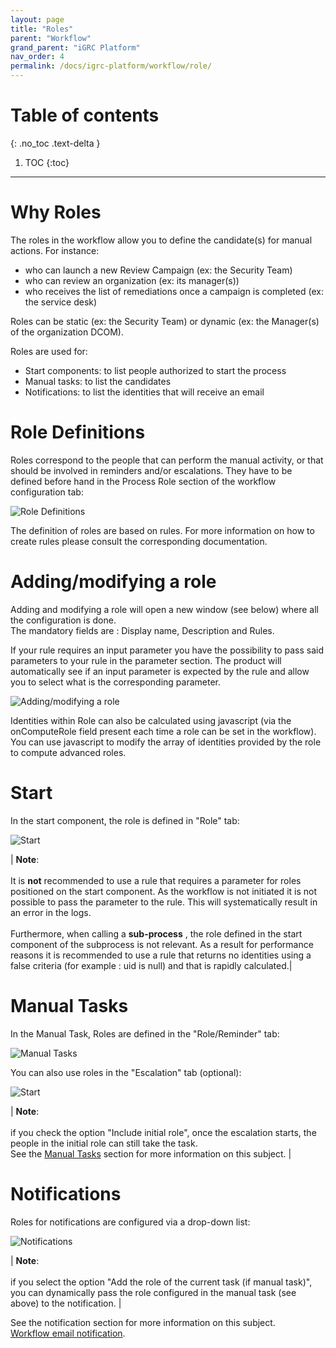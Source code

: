```yaml
---
layout: page
title: "Roles"
parent: "Workflow"
grand_parent: "iGRC Platform"
nav_order: 4
permalink: /docs/igrc-platform/workflow/role/
---
```


# Table of contents
{: .no_toc .text-delta }

1. TOC
{:toc}
---

# Why Roles

The roles in the workflow allow you to define the candidate(s) for manual actions. For instance:     

- who can launch a new Review Campaign (ex: the Security Team)
- who can review an organization (ex: its manager(s))
- who receives the list of remediations once a campaign is completed (ex: the service desk)

Roles can be static (ex: the Security Team) or dynamic (ex: the Manager(s) of the organization DCOM).     

Roles are used for:     

- Start components: to list people authorized to start the process
- Manual tasks: to list the candidates
- Notifications: to list the identities that will receive an email

# Role Definitions  

Roles correspond to the people that can perform the manual activity, or that should be involved in reminders and/or escalations. They have to be defined before hand in the Process Role section of the workflow configuration tab:    

![Role Definitions](../images/wf_roles.png "Role Definitions")     

The definition of roles are based on rules. For more information on how to create rules please consult the corresponding documentation.

# Adding/modifying a role

Adding and modifying a role will open a new window (see below) where all the configuration is done.   
The mandatory fields are : Display name, Description and Rules.   

If your rule requires an input parameter you have the possibility to pass said parameters to your rule in the parameter section. The product will automatically see if an input parameter is expected by the rule and allow you to select what is the corresponding parameter.   

![Adding/modifying a role](../images/RolesParameters.png "Adding/modifying a role")     

Identities within Role can also be calculated using javascript (via the onComputeRole field present each time a role can be set in the workflow).     
You can use javascript to modify the array of identities provided by the role to compute advanced roles.

# Start

In the start component, the role is defined in "Role" tab:   

![Start](../images/wf_role_start.png "Start")     

| **Note**: <br><br> It is **not** recommended to use a rule that requires a parameter for roles positioned on the start component. As the workflow is not initiated it is not possible to pass the parameter to the rule. This will systematically result in an error in the logs. <br><br>Furthermore, when calling a **sub-process** , the role defined in the start component of the subprocess is not relevant. As a result for performance reasons it is recommended to use a rule that returns no identities using a false criteria (for example : uid is null) and that is rapidly calculated.|  

# Manual Tasks

In the Manual Task, Roles are defined in the "Role/Reminder" tab:   

![Manual Tasks](../images/role_reminder.png "Manual Tasks")     

You can also use roles in the "Escalation" tab (optional):   

![Start](../images/escalation.png "Start")     

| **Note**: <br><br> if you check the option "Include initial role", once the escalation starts, the people in the initial role can still take the task.<br>See the [Manual Tasks](igrc-platform/workflow/manual-tasks.md) section for more information on this subject. |

# Notifications

Roles for notifications are configured via a drop-down list:   

![Notifications](../images/role_notification.png "Notifications")     

| **Note**: <br><br> if you select the option "Add the role of the current task (if manual task)", you can dynamically pass the role configured in the manual task (see above) to the notification. |

See the notification section for more information on this subject.    
[Workflow email notification](igrc-platform/workflow/email-notifications.md).

